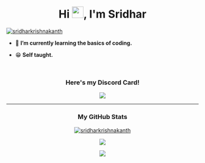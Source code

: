 <h1 align="center">
    Hi <a href="https://www.github.com/sridharkrishnakanth/"><img src="https://raw.githubusercontent.com/MartinHeinz/MartinHeinz/master/wave.gif" width="30px"></a>, 
    I'm Sridhar
</h1>

<p align="left">
    <a href="https://www.github.com/sridharkrishnakanth/">
        <img src="https://komarev.com/ghpvc/?username=sridharkrishnakanth&label=Profile%20views&color=48BEF0&style=flat" alt="sridharkrishnakanth">
    </a>
</p>

- 🌱 **I’m currently learning the basics of coding.**

- 😁 **Self taught.**

<br>

<h3 align="center">Here's my Discord Card!</h3>

<p align="center">
    <a href="https://discord.com/users/690496109394526258">
      <img src="https://lanyard-profile-readme.vercel.app/api/690496109394526258?idleMessage=Hey%20there!&borderRadius=25px">
    </a>
</p>

<hr>

<h3 align="center">My GitHub Stats</h3>

<p align="center"><a href="https://www.github.com/sridharkrishnakanth/"><img src="https://github-readme-streak-stats.herokuapp.com/?user=sridharkrishnakanth&hide_border=true&background=0D1117&currStreakLabel=FFFFFF&sideLabels=FFFFFF&currStreakNum=FFFFFF&dates=FFFFFF&sideNums=FFFFFF&fire=48CBF0&ring=48BEF0&stroke=FFFFFFFF" alt="sridharkrishnakanth" /></a></p>


<p align="center"><a href="https://www.github.com/sridharkrishnakanth/"><img src="https://github-readme-stats.vercel.app/api?username=sridharkrishnakanth&theme=react"></a></p>

<p align="center"><a href="https://www.github.com/sridharkrishnakanth/"><img src="https://github-readme-stats.vercel.app/api/top-langs/?username=sridharkrishnakanth&theme=react"></a></p>
